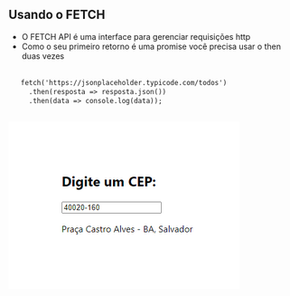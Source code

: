 ## Usando o FETCH

- O FETCH API é uma interface para gerenciar requisições http
- Como o seu primeiro retorno é uma promise você precisa usar o then duas vezes

~~~

   fetch('https://jsonplaceholder.typicode.com/todos')
     .then(resposta => resposta.json())
     .then(data => console.log(data));
     
~~~


![](./cep.png)